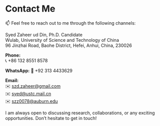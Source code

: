 # Contact Me

📫 Feel free to reach out to me through the following channels:

Syed Zaheer ud Din, Ph.D. Candidate  
Wulab, University of Science and Technology of China  
96 Jinzhai Road, Baohe District, Hefei, Anhui, China, 230026  

**Phone:**                          
📞 +86 132 8551 8578    

**WhatsApp:** 
📱 +92 313 4433629

**Email:**  
✉️ szd.zaheer@gmail.com  
✉️ syed@ustc.mail.cn  
✉️ szz0078@auburn.edu  

I am always open to discussing research, collaborations, or any exciting opportunities. Don’t hesitate to get in touch!